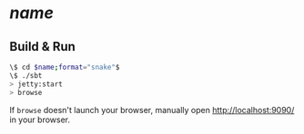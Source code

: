 # $name$ #

## Build & Run ##

```sh
\$ cd $name;format="snake"$
\$ ./sbt
> jetty:start
> browse
```

If `browse` doesn't launch your browser, manually open [http://localhost:9090/](http://localhost:9090/) in your browser.
